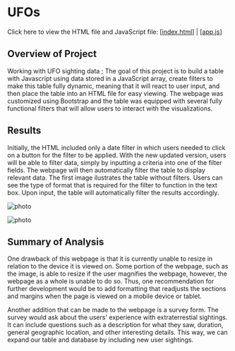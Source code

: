 # UFOs
Click here to view the HTML file and JavaScript file: [[index.html](https://github.com/dgeroux/UFOs/blob/main/index.html)] | [[app.js](https://github.com/dgeroux/UFOs/blob/main/static/js/app.js)]

## Overview of Project
Working with UFO sighting data ; The goal of this project is to build a table with Javascript using data stored in a JavaScript array, create filters to make this table fully dynamic, meaning that it will react to user input, and then place the table into an HTML file for easy viewing. The webpage was customized using Bootstrap and the table was equipped with several fully functional filters that will allow users to interact with the visualizations.

## Results
Initially, the HTML included only a date filter in which users needed to click on a button for the filter to be applied. With the new updated version, users will be able to filter data, simply by inputting a criteria into one of the filter fields. The webpage will then automatically filter the table to display relevant data. The first image ilustrates the table without filters. Users can see the type of format that is required for the filter to function in the text box. Upon input, the table will automatically filter the results accordingly.

![photo](https://github.com/dgeroux/UFOs/blob/main/resources/unfiltered_table.PNG)

![photo](https://github.com/dgeroux/UFOs/blob/main/resources/filtered_table.PNG)

## Summary of Analysis
One drawback of this webpage is that it is currently unable to resize in relation to the device it is viewed on. Some portion of the webpage, such as the image, is able to resize if the user magnifies the webpage, however, the webpage as a whole is unable to do so. Thus, one recommendation for further development would be to add formatting that readjusts the sections and margins when the page is viewed on a mobile device or tablet. 

Another addition that can be made to the webpage is a survey form. The survey would ask about the users' experience with extraterrestial sightings. It can include questions such as a description for what they saw, duration, general geographic location, and other interesting details. This way, we can expand our table and database by including new user sightings. 
